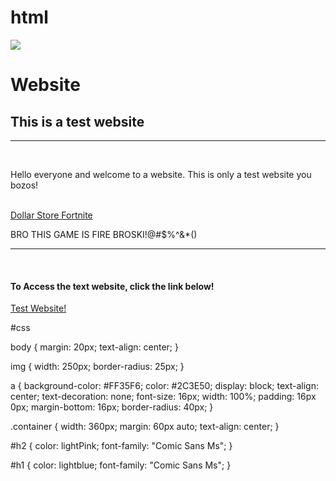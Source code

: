 # html

<!DOCTYPE html>

<html lang="en">
    <head>
        <meta charset="UTF-8" />
        <meta name="viewport" content="width=device-width, initial-scale=1.0" />
        <title>Website</title>
        <link href="style.css" rel="stylesheet" />
    </head>
    <body>
        <div class="container">
        <img src="monkey.png">
            <h1 id="h1">Website</h1>
            <h2 id="h2">This is a test website</h2>
                <hr>
            <br>
                <p>Hello everyone and welcome to a website. This is only a test website you bozos!</p>
            <br>
        <a href="https://mediaape.net/edu/1v1/">Dollar Store Fortnite</a>
                <p>BRO THIS GAME IS FIRE BROSKI!@#$%^&*()</p>
                <hr>
                <br>
                <h4>To Access the text website, click the link below!</h4>
                <a href="https://www.programiz.com/html/online-compiler/">Test Website!</a>
        </div>
    </body>
</html>

#css

body {
margin: 20px;
text-align: center;
}

img {
width: 250px;
border-radius: 25px;
}

a {
    background-color: #FF35F6;
      color: #2C3E50;
       display: block;
        text-align: center;
            text-decoration: none;
          font-size: 16px;
         width: 100%;
        padding: 16px 0px;
      margin-bottom: 16px;
    border-radius: 40px;
  }

  .container {
      width: 360px;
        margin: 60px auto;
      text-align: center;
  }

  #h2 {
    color: lightPink;
    font-family: "Comic Sans Ms";
  }

  #h1 {
color: lightblue;
font-family: "Comic Sans Ms";
  }
